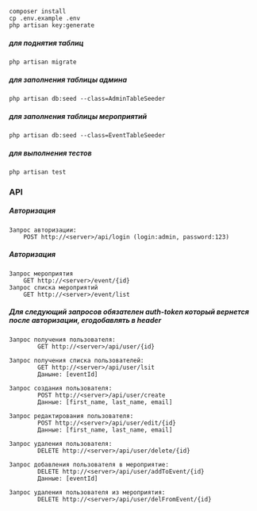     composer install
    cp .env.example .env
    php artisan key:generate

##### для поднятия таблиц
    php artisan migrate
##### для заполнения таблицы админа
    php artisan db:seed --class=AdminTableSeeder
##### для заполнения таблицы мероприятий
    php artisan db:seed --class=EventTableSeeder
##### для выполнения тестов
    php artisan test

### API

##### Авторизация
    Запрос авторизации:
        POST http://<server>/api/login (login:admin, password:123)
        
##### Авторизация
    Запрос мероприятия
        GET http://<server>/event/{id}
    Запрос списка мероприятий
        GET http://<server>/event/list

##### Для следующий запросов обязателен auth-token который вернется после авторизации, егодобавлять в header
    Запрос получения пользователя:
            GET http://<server>/api/user/{id}
            
    Запрос получения списка пользователей:
            GET http://<server>/api/user/lsit
            Даныне: [eventId]
            
    Запрос создания пользователя:
            POST http://<server>/api/user/create
            Данные: [first_name, last_name, email]
            
    Запрос редактирования пользователя:
            POST http://<server>/api/user/edit/{id}
            Данные: [first_name, last_name, email]
            
    Запрос удаления пользователя:
            DELETE http://<server>/api/user/delete/{id}
            
    Запрос добавления пользователя в мероприятие:
            DELETE http://<server>/api/user/addToEvent/{id}
            Данные: [eventId]
            
    Запрос удаления пользователя из мероприятия:
            DELETE http://<server>/api/user/delFromEvent/{id}
            
